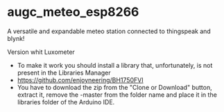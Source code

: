 # augc_meteo_esp8266
A versatile and expandable meteo station connected to thingspeak and blynk!

Version whit Luxometer
 - To make it work you should install a library that, unfortunately, is not present in the Libraries Manager
 - https://github.com/enjoyneering/BH1750FVI
 - You have to download the zip from the "Clone or Download" button, extract it, remove the -master from the folder name and place it in the libraries folder of the Arduino IDE.
